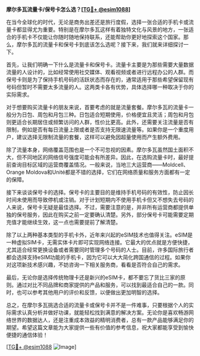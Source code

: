 **摩尔多瓦流量卡/保号卡怎么选？[[TG💪+ @esim1088](https://t.me/s/esim1088)]**

在当今全球化的时代，无论是商务出差还是旅行度假，选择一张合适的手机卡或流量卡都显得尤为重要。特别是在摩尔多瓦这样有着独特文化与风景的地方，一张适合的手机卡不仅能让你随时随地保持联系，还能帮助你更好地探索这个国家。那么，摩尔多瓦的流量卡和保号卡到底该怎么选呢？接下来，我们就来详细探讨一下。

首先，让我们明确一下什么是流量卡和保号卡。流量卡主要是为那些需要大量数据流量的人设计的，比如经常使用社交媒体、观看视频或者进行远程办公的人群。而保号卡则是为了保持手机号码的活跃状态而存在的，通常适用于那些希望保留现有号码但暂时不需要太多流量的人。这两类卡各有优势，具体选择哪一种取决于你的实际需求。

对于想要购买流量卡的朋友来说，首要考虑的就是流量套餐。摩尔多瓦的流量卡一般分为日包、周包和月包三种。日包适合短期使用，价格便宜且灵活；周包和月包则更适合长期居住或频繁访问的人群，性价比更高。此外，还需要关注流量是否有限制，例如是否有每日流量上限或者是否支持无限速流量等。如果你是一个重度用户，建议选择无限制流量的套餐，这样可以避免因超量使用而产生额外费用。

除了流量本身，网络覆盖范围也是一个不可忽视的因素。摩尔多瓦虽然国土面积不大，但不同地区的网络信号强度可能会有所差异。因此，在选购流量卡时，最好提前查询目标区域的运营商覆盖情况。一般来说，当地三大运营商——Moldcell、Orange Moldova和Unité都是不错的选择，它们在网络质量和服务方面都有一定的保障。

接下来谈谈保号卡的选择。保号卡的主要目的是维持手机号码的有效性，防止因长时间未使用而导致停机或注销。对于计划短期内不使用手机卡但又不想失去号码的人来说，保号卡无疑是最佳选择。不过，需要注意的是，并非所有运营商都提供单独的保号服务，因此在购买之前一定要确认清楚。另外，部分保号卡可能需要定期充值才能继续生效，这一点也需要提前了解清楚。

除了以上两种基本类型的手机卡外，近年来兴起的eSIM技术也值得关注。eSIM是一种虚拟SIM卡，无需实体卡片即可实现网络连接。它最大的优点就是方便快捷，尤其适合经常更换设备或者需要同时管理多个号码的人士。目前，许多国际旅行者都会选择支持eSIM功能的手机卡，因为它可以大大简化跨国通信的过程。如果你对这项新技术感兴趣，不妨咨询一下相关服务商，看看是否符合自己的需求。

最后，无论你是选择传统物理卡还是新兴的eSIM卡，都不要忘了货比三家的原则。通过对比不同品牌和商家提供的产品和服务，可以找到最适合自己的一款。同时，也可以参考其他用户的评价和反馈，以便做出更加明智的选择。

总之，在摩尔多瓦挑选合适的流量卡或保号卡并不是一件难事，只要根据个人的实际需求认真分析并做好功课，就能轻松找到满意的解决方案。无论你是喜欢畅游网络世界的数据达人，还是注重成本效益的精明消费者，总有一款产品能够满足你的期望。希望这篇文章能为大家提供一些有价值的参考信息，祝大家都能享受到愉快便捷的通信体验！

[[TG💪+ @esim1088](https://t.me/s/esim1088) ![Image](https://i.postimg.cc/4NQfJmqS/Snipaste-2025-05-13-00-14-12.png)]